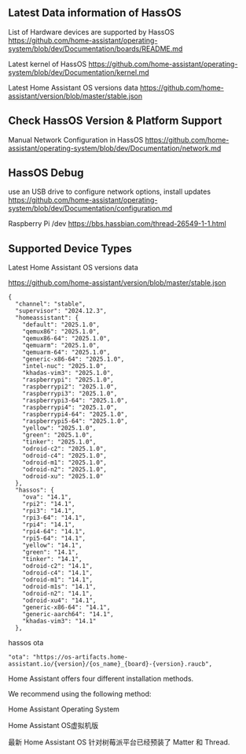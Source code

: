 
## Latest Data information of HassOS

List of Hardware devices are supported by HassOS
https://github.com/home-assistant/operating-system/blob/dev/Documentation/boards/README.md

Latest kernel of HassOS
https://github.com/home-assistant/operating-system/blob/dev/Documentation/kernel.md

Latest Home Assistant OS versions data
https://github.com/home-assistant/version/blob/master/stable.json

## Check HassOS Version & Platform Support




Manual Network Configuration in HassOS
https://github.com/home-assistant/operating-system/blob/dev/Documentation/network.md


## HassOS Debug

use an USB drive  to configure network options, install updates 
https://github.com/home-assistant/operating-system/blob/dev/Documentation/configuration.md

Raspberry Pi /dev
https://bbs.hassbian.com/thread-26549-1-1.html


## Supported Device Types

Latest Home Assistant OS versions data

https://github.com/home-assistant/version/blob/master/stable.json

~~~
{
  "channel": "stable",
  "supervisor": "2024.12.3",
  "homeassistant": {
    "default": "2025.1.0",
    "qemux86": "2025.1.0",
    "qemux86-64": "2025.1.0",
    "qemuarm": "2025.1.0",
    "qemuarm-64": "2025.1.0",
    "generic-x86-64": "2025.1.0",
    "intel-nuc": "2025.1.0",
    "khadas-vim3": "2025.1.0",
    "raspberrypi": "2025.1.0",
    "raspberrypi2": "2025.1.0",
    "raspberrypi3": "2025.1.0",
    "raspberrypi3-64": "2025.1.0",
    "raspberrypi4": "2025.1.0",
    "raspberrypi4-64": "2025.1.0",
    "raspberrypi5-64": "2025.1.0",
    "yellow": "2025.1.0",
    "green": "2025.1.0",
    "tinker": "2025.1.0",
    "odroid-c2": "2025.1.0",
    "odroid-c4": "2025.1.0",
    "odroid-m1": "2025.1.0",
    "odroid-n2": "2025.1.0",
    "odroid-xu": "2025.1.0"
  },
  "hassos": {
    "ova": "14.1",
    "rpi2": "14.1",
    "rpi3": "14.1",
    "rpi3-64": "14.1",
    "rpi4": "14.1",
    "rpi4-64": "14.1",
    "rpi5-64": "14.1",
    "yellow": "14.1",
    "green": "14.1",
    "tinker": "14.1",
    "odroid-c2": "14.1",
    "odroid-c4": "14.1",
    "odroid-m1": "14.1",
    "odroid-m1s": "14.1",
    "odroid-n2": "14.1",
    "odroid-xu4": "14.1",
    "generic-x86-64": "14.1",
    "generic-aarch64": "14.1",
    "khadas-vim3": "14.1"
  },

~~~

hassos ota

~~~
"ota": "https://os-artifacts.home-assistant.io/{version}/{os_name}_{board}-{version}.raucb",
~~~

Home Assistant offers four different installation methods.

We recommend using the following  method:

Home Assistant Operating System


Home Assistant OS虚拟机版



最新 Home Assistant OS 针对树莓派平台已经预装了 Matter 和 Thread.


